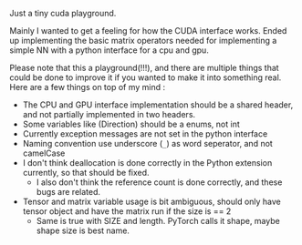 Just a tiny cuda playground.

Mainly I wanted to get a feeling for how the CUDA interface works. Ended up implementing the basic matrix operators needed for implementing a simple NN with a python interface for a cpu and gpu.

Please note that this a playground(!!!), and there are multiple things that could be done to improve it if you wanted to make it into something real. 
Here are a few things on top of my mind :
- The CPU and GPU interface implementation should be a shared header, and not partially implemented in two headers.
- Some variables like (Direction) should be a enums, not int
- Currently exception messages are not set in the python interface
- Naming convention use underscore (`_`) as word seperator, and not camelCase
- I don't think deallocation is done correctly in the Python extension currently, so that should be fixed.
  - I also don't think the reference count is done correctly, and these bugs are related.
- Tensor and matrix variable usage is bit ambiguous, should only have tensor object and have the matrix run if the size is == 2
  - Same is true with SIZE and length. PyTorch calls it shape, maybe shape size is best name.
